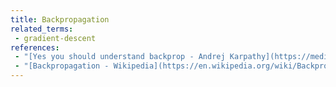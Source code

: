 ```yaml
---
title: Backpropagation
related_terms:
 - gradient-descent
references:
 - "[Yes you should understand backprop - Andrej Karpathy](https://medium.com/@karpathy/yes-you-should-understand-backprop-e2f06eab496b)"
 - "[Backpropagation - Wikipedia](https://en.wikipedia.org/wiki/Backpropagation)"
---
```

